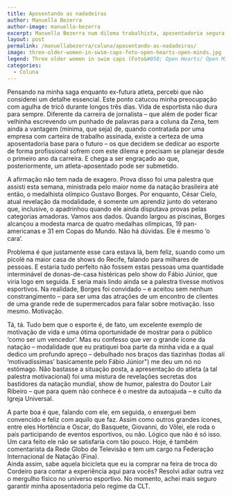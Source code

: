 ```yaml
---
title: Aposentando as nadadeiras
author: Manuella Bezerra
author-image: manuella-bezerra
excerpt: Manuella Bezerra num dilema trabalhista, aposentadoria segura ou a vida excitante de um esportista?
layout: post
permalink: /manuellabezerra/coluna/aposentando-as-nadadeiras/
image: three-older-women-in-swim-caps-foto-open-hearts-open-minds.jpg
legend: Three older women in swim caps (Foto&#058; Open Hearts/ Open Minds)
categories:
  - Coluna
---
```

Pensando na minha saga enquanto ex-futura atleta, percebi que não considerei um detalhe essencial. Este ponto catucou minha preocupação com agulha de tricô durante longos três dias. Vida de esportista não dura para sempre. Diferente da carreira de jornalista – que além de poder ficar velhinha escrevendo um punhado de palavras para a coluna da Zena, tem ainda a vantagem (mínima, que seja) de, quando contratada por uma empresa com carteira de trabalho assinada, existe a certeza de uma aposentadoria base para o futuro – os que decidem se dedicar ao esporte de forma profissional sofrem com este dilema e precisam se planejar desde o primeiro ano da carreira. E chega a ser engraçado ao que, posteriormente, um atleta-aposentado pode ser submetido.

A afirmação não tem nada de exagero. Prova disso foi uma palestra que assisti esta semana, ministrada pelo maior nome da natação brasileira até então, o medalhista olímpico Gustavo Borges. Por enquanto, César Cielo, atual revelação da modalidade, é somente um aprendiz junto do veterano que, inclusive, o apadrinhou quando ele ainda disputava provas pelas categorias amadoras. Vamos aos dados. Quando largou as piscinas, Borges alcançou a modesta marca de quatro medalhas olímpicas, 19 pan-americanas e 31 em Copas do Mundo. Não há dúvidas. Ele é mesmo ‘o cara’.

Problema é que justamente esse cara estava lá, bem feliz, suando como um picolé na maior casa de shows do Recife, falando para milhares de pessoas. E estaria tudo perfeito não fossem estas pessoas uma quantidade interminável de donas-de-casa histéricas pelo show do Fábio Júnior, que viria logo em seguida. E seria mais lindo ainda se a palestra tivesse motivos esportivos. Na realidade, Borges foi convidado – e aceitou sem nenhum constrangimento – para ser uma das atrações de um encontro de clientes de uma grande rede de supermercados para falar sobre motivação. Isso mesmo. Motivação.

Tá, tá. Tudo bem que o esporte é, de fato, um excelente exemplo de motivação de vida e uma ótima oportunidade de mostrar para o público ‘como ser um vencedor’. Mas eu confesso que ver o grande ícone da natação – modalidade que eu pratiquei boa parte da minha vida e a qual dedico um profundo apreço – debulhado nos braços das tiazinhas (todas alí ‘motivadíssimas’ basicamente pelo Fábio Júnior") me deu um nó no estômago. Não bastasse a situação posta, a apresentação do atleta (a tal palestra motivacional) foi uma mistura de revelações secretas dos bastidores da natação mundial, show de humor, palestra do Doutor Lair Ribeiro – que para quem não conhece é o mestre da autoajuda – e culto da Igreja Universal.

A parte boa é que, falando com ele, em seguida, o enxerguei bem convencido e feliz com aquilo que faz. Assim como outros grandes ícones, entre eles Hortência e Oscar, do Basquete, Giovanni, do Vôlei, ele roda o país participando de eventos esportivos, ou não. Lógico que não é só isso. Um cara feito ele não se satisfaria com tão pouco. Hoje, é também comentarista da Rede Globo de Televisão e tem um cargo na Federação Internacional de Natação (Fina).  
Ainda assim, sabe aquela bicicleta que eu ia comprar na feira de troca do Cordeiro para contar a experiência aqui para vocês? Resolvi adiar outra vez o mergulho físico no universo esportivo. No momento, achei mais seguro garantir minha aposentadoria pelo regime da CLT.